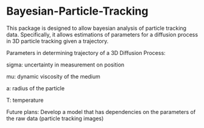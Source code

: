 # Bayesian-Particle-Tracking

This package is designed to allow bayesian analysis of particle tracking data. Specifically, it allows estimations of parameters for a diffusion process in 3D particle tracking given a trajectory. 

Parameters in determining trajectory of a 3D Diffusion Process:

sigma: uncertainty in measurement on position

mu: dynamic viscosity of the medium

a: radius of the particle

T: temperature

Future plans:
Develop a model that has dependencies on the parameters of the raw data (particle tracking images)